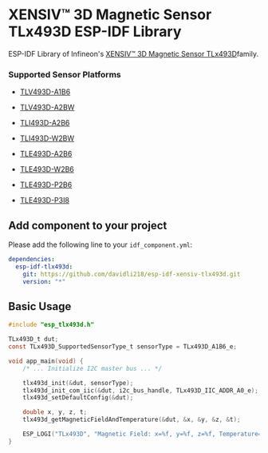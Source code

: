 # XENSIV™ 3D Magnetic Sensor TLx493D ESP-IDF Library

ESP-IDF Library of Infineon's [XENSIV™ 3D Magnetic Sensor TLx493D](https://www.infineon.com/cms/en/product/sensor/magnetic-sensors/magnetic-position-sensors/3d-magnetics/)family.

### Supported Sensor Platforms

- [TLV493D-A1B6](https://www.infineon.com/cms/en/product/sensor/magnetic-sensors/magnetic-position-sensors/3d-magnetics/tlv493d-a1b6/)
- [TLV493D-A2BW](https://www.infineon.com/cms/en/product/sensor/magnetic-sensors/magnetic-position-sensors/3d-magnetics/tlv493d-a2bw/)

- [TLI493D-A2B6](https://www.infineon.com/cms/en/product/sensor/magnetic-sensors/magnetic-position-sensors/3d-magnetics/tli493d-a2b6/)
- [TLI493D-W2BW](https://www.infineon.com/cms/en/product/sensor/magnetic-sensors/magnetic-position-sensors/3d-magnetics/tli493d-w2bw-a0/)

- [TLE493D-A2B6](https://www.infineon.com/cms/en/product/sensor/magnetic-sensors/magnetic-position-sensors/3d-magnetics/tle493d-a2b6/)
- [TLE493D-W2B6](https://www.infineon.com/cms/en/product/sensor/magnetic-sensors/magnetic-position-sensors/3d-magnetics/tle493d-w2b6-a0/)
- [TLE493D-P2B6](https://www.infineon.com/cms/en/product/sensor/magnetic-sensors/magnetic-position-sensors/3d-magnetics/tle493d-p2b6-a0/)
- [TLE493D-P3I8](https://www.infineon.com/cms/en/product/sensor/magnetic-sensors/magnetic-position-sensors/3d-magnetics/tle493d-p3i8/)

## Add component to your project

Please add the following line to your `idf_component.yml`:

```yaml
dependencies:
  esp-idf-tlx493d:
    git: https://github.com/davidli218/esp-idf-xensiv-tlx493d.git
    version: "*"
```

## Basic Usage

```c
#include "esp_tlx493d.h"

TLx493D_t dut;
const TLx493D_SupportedSensorType_t sensorType = TLx493D_A1B6_e;

void app_main(void) {
    /* ... Initialize I2C master bus ... */

    tlx493d_init(&dut, sensorType);
    tlx493d_init_com_iic(&dut, i2c_bus_handle, TLx493D_IIC_ADDR_A0_e);
    tlx493d_setDefaultConfig(&dut);

    double x, y, z, t;
    tlx493d_getMagneticFieldAndTemperature(&dut, &x, &y, &z, &t);

    ESP_LOGI("TLx493D", "Magnetic Field: x=%f, y=%f, z=%f, Temperature=%f", x, y, z, t);
}
```


